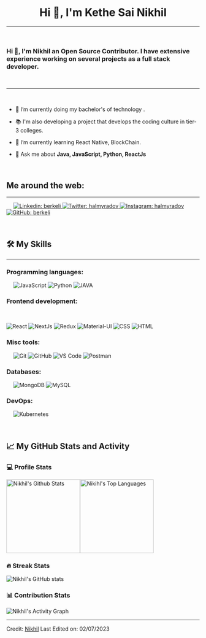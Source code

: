 <h1 align="center">Hi 👋, I'm Kethe Sai Nikhil</h1>


-------------------
&emsp;
<h3 align="left">Hi 👋, I'm Nikhil an Open Source Contributor. I have extensive experience working on several projects as a full stack developer.</h3>
&emsp;

-------------------
&emsp;

- 🔭 I’m currently doing my bachelor's of technology . 
- 📚 I'm also developing a project that develops the coding culture in tier-3 colleges.

- 🌱 I’m currently learning React Native, BlockChain.

- 💬 Ask me about **Java, JavaScript, Python, ReactJs**

&emsp;

## Me around the web:
-------------------


&emsp;
<a href="https://www.linkedin.com/in/kethesainikhil/">
    ![Linkedin: berkeli](https://img.shields.io/badge/-nikhil-blue?style=flat-square&logo=Linkedin&logoColor=white)
</a>
<a href="https://twitter.com/intent/follow?screen_name=kethesainikhil">
    ![Twitter: halmyradov](https://img.shields.io/twitter/follow/kethesainikhil?style=social)
</a>
<a href="https://www.instagram.com/kethesainikhil/">
    ![Instagram: halmyradov](https://img.shields.io/badge/-kethesainikhil-000?&logo=Instagram)
</a>
<a href="https://github.com/berkeli">
    ![GitHub: berkeli](https://img.shields.io/github/followers/kethesainikhil?label=follow&style=social)
</a>

&emsp;

## 🛠️ My Skills
-------------------
### Programming languages:
&emsp;
![JavaScript](https://img.shields.io/badge/-JavaScript-000?&logo=JavaScript)
![Python](https://img.shields.io/badge/-Python-000?&logo=Python)
![JAVA](https://img.shields.io/badge/-PHP-000?&logo=Java)
### Frontend development:
&emsp;

![React](https://img.shields.io/badge/-React-000?&logo=React)
![NextJs](https://img.shields.io/badge/-Next-000?&logo=Next)
![Redux](https://img.shields.io/badge/-Redux-000?&logo=Redux)
![Material-UI](https://img.shields.io/badge/-Material--UI-000?&logo=Material-UI)
![CSS](https://img.shields.io/badge/-CSS-000?&logo=CSS3)
![HTML](https://img.shields.io/badge/-HTML-000?&logo=HTML5)
### Misc tools:
&emsp;
![Git](https://img.shields.io/badge/-Git-000?&logo=Git)
![GitHub](https://img.shields.io/badge/-GitHub-000?&logo=GitHub)
![VS Code](https://img.shields.io/badge/-VS%20Code-000?&logo=Visual-Studio-Code)
![Postman](https://img.shields.io/badge/-Postman-000?&logo=Postman)

### Databases:
&emsp;
![MongoDB](https://img.shields.io/badge/-MongoDB-000?&logo=MongoDB)
![MySQL](https://img.shields.io/badge/-MySQL-000?&logo=MySQL)

### DevOps:
&emsp;
![Kubernetes](https://img.shields.io/badge/-Kubernetes-000?&logo=Kubernetes)


&emsp;

## 📈 My GitHub Stats and Activity

### 💻 Profile Stats

<img alt="Nikhil's Github Stats" src="https://github-readme-stats.vercel.app/api/?username=kethesainikhil&show_icons=true&include_all_commits=true&count_private=true&theme=react&hide_border=true&bg_color=1F222E&title_color=F85D7F&icon_color=F8D866" height="192px"/><img alt="Nikihl's Top Languages" src="https://github-readme-stats.vercel.app/api/top-langs/?username=kethesainikhil&langs_count=8&layout=compact&theme=react&hide_border=true&bg_color=1F222E&title_color=F85D7F&icon_color=F8D866" height="192px"/>


### 🔥 Streak Stats

![Nikhil's GitHub stats](https://github-readme-streak-stats.herokuapp.com/?user=kethesainikhil&theme=midnight-purple)

### 📊 Contribution Stats

<img alt="Nikhil's Activity Graph" src="https://github-readme-activity-graph.cyclic.app/graph/?username=kethesainikhil&bg_color=1F222E&color=F8D866&line=F85D7F&point=FFFFFF&hide_border=true" />

------
Credit: [Nikhil](https://github.com/kethesainikhil)
Last Edited on: 02/07/2023
